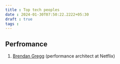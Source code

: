 ```yaml
---
title : Top tech peoples
date : 2024-01-30T07:50:22.2222+05:30
draft : true
tags : 
---
```


## Perfromance
1. [Brendan Gregg](https://www.brendangregg.com/) (performance architect at Netflix)